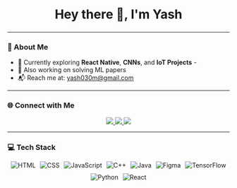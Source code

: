 <h1 align="center">Hey there 👋, I'm Yash</h1>
<h3 align="center"></h3>

---

### 💫 About Me

- 🔭 Currently exploring **React Native**, **CNNs**, and **IoT Projects** - 
- 🌱 Also working on solving ML papers 
- 📬 Reach me at: [yash030m@gmail.com](mailto:yash030m@gmail.com)

---

### 🌐 Connect with Me

<p align="center">
  <a href="https://linkedin.com/in/yash-rathore-909768332/" target="_blank">
    <img src="https://img.shields.io/badge/LinkedIn-%230077B5.svg?style=for-the-badge&logo=linkedin&logoColor=white" />
  </a>
  <a href="mailto:yash030m@gmail.com">
    <img src="https://img.shields.io/badge/Gmail-D14836?style=for-the-badge&logo=gmail&logoColor=white" />
  </a>
  <a href="https://x.com/yourhandle" target="_blank">
    <img src="https://img.shields.io/badge/X-%23121011.svg?style=for-the-badge&logo=X&logoColor=white" />
  </a>
</p>

---

### 💻 Tech Stack

<p align="center" style="display:flex; justify-content:center; gap: 10px; flex-wrap: wrap;">
  <img src="https://skillicons.dev/icons?i=html" alt="HTML" />
  <img src="https://skillicons.dev/icons?i=css" alt="CSS" />
  <img src="https://skillicons.dev/icons?i=js" alt="JavaScript" />
  <img src="https://skillicons.dev/icons?i=cpp" alt="C++" />
  <img src="https://skillicons.dev/icons?i=java" alt="Java" />
  <img src="https://skillicons.dev/icons?i=figma" alt="Figma" />
  <img src="https://skillicons.dev/icons?i=tensorflow" alt="TensorFlow" />
  <img src="https://skillicons.dev/icons?i=py" alt="Python" />
  <img src="https://skillicons.dev/icons?i=react" alt="React" />
</p>
